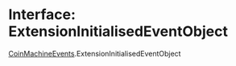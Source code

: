 # Interface: ExtensionInitialisedEventObject

[CoinMachineEvents](../modules/CoinMachineEvents.md).ExtensionInitialisedEventObject
